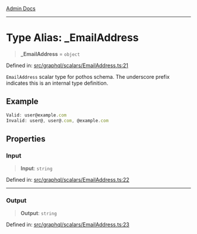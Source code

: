 [Admin Docs](/)

***

# Type Alias: \_EmailAddress

> **\_EmailAddress** = `object`

Defined in: [src/graphql/scalars/EmailAddress.ts:21](https://github.com/PurnenduMIshra129th/talawa-api/blob/dd95e2d2302936a5436289a9e626f7f4e2b14e02/src/graphql/scalars/EmailAddress.ts#L21)

`EmailAddress` scalar type for pothos schema.
The underscore prefix indicates this is an internal type definition.

## Example

```ts
Valid: user@example.com
Invalid: user@, user@.com, @example.com
```

## Properties

### Input

> **Input**: `string`

Defined in: [src/graphql/scalars/EmailAddress.ts:22](https://github.com/PurnenduMIshra129th/talawa-api/blob/dd95e2d2302936a5436289a9e626f7f4e2b14e02/src/graphql/scalars/EmailAddress.ts#L22)

***

### Output

> **Output**: `string`

Defined in: [src/graphql/scalars/EmailAddress.ts:23](https://github.com/PurnenduMIshra129th/talawa-api/blob/dd95e2d2302936a5436289a9e626f7f4e2b14e02/src/graphql/scalars/EmailAddress.ts#L23)

